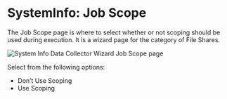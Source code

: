# SystemInfo: Job Scope

The Job Scope page is where to select whether or not scoping should be used during execution. It is
a wizard page for the category of File Shares.

![System Info Data Collector Wizard Job Scope page](/img/product_docs/accessanalyzer/11.6/admin/datacollector/systeminfo/jobscope.webp)

Select from the following options:

- Don’t Use Scoping
- Use Scoping
